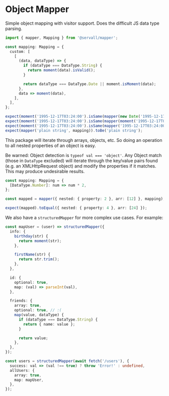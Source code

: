 # Object Mapper
Simple object mapping with visitor support. Does the difficult JS data type parsing.

```typescript
import { mapper, Mapping } from '@servall/mapper';

const mapping: Mapping = {
  custom: [
    [
      (data, dataType) => {
        if (dataType === DataType.String) {
          return moment(data).isValid();
        }

        return dataType === DataType.Date || moment.isMoment(data);
      },
      data => moment(data),
    ],
  ],
};

expect(moment('1995-12-17T03:24:00').isSame(mapper(new Date('1995-12-17T03:24:00'), mapping)));
expect(moment('1995-12-17T03:24:00').isSame(mapper(moment('1995-12-17T03:24:00'), mapping)));
expect(moment('1995-12-17T03:24:00').isSame(mapper('1995-12-17T03:24:00', mapping)));
expect(mapper('plain string', mapping)).toBe('plain string');
```

This package will iterate through arrays, objects, etc. So doing an operation to all nested
properties of an object is easy.

Be warned: Object detection is `typeof val === 'object'`. Any Object match (those in
`DataType` excluded) will iterate through the key/value pairs found (e.g. an XMLHttpRequest
object) and modify the properties if it matches. This may produce undesirable results.

```typescript
const mapping: Mapping = {
  [DataType.Number]: num => num * 2,
};

const mapped = mapper({ nested: { property: 2 }, arr: [12] }, mapping);

expect(mapped).toEqual({ nested: { property: 4 }, arr: [24] });
```

We also have a `structuredMapper` for more complex use cases. For example:

```typescript
const mapUser = (user) => structuredMapper({
  info: {
    birthday(str) {
      return moment(str);
    },

    firstName(str) {
      return str.trim();
    },
  },

  id: {
    optional: true,
    map: (val) => parseInt(val),
  },

  friends: {
    array: true,
    optional: true, // :(
    map(value, dataType) {
      if (dataType === DataType.String) {
        return { name: value };
      }

      return value;
    },
  },
});

const users = structuredMapper(await fetch('/users'), {
  success: val => (val !== true) ? throw 'Error!' : undefined,
  allUsers: {
    array: true,
    map: mapUser,
  },
});
```
